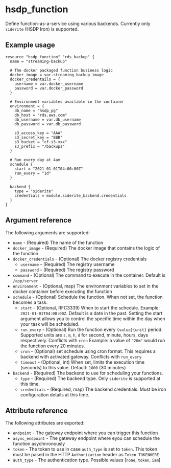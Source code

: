 # hsdp_function

Define function-as-a-service using various backends. Currently
only `siderite` (HSDP Iron) is supported.

## Example usage

```hcl
resource "hsdp_function" "rds_backup" {
  name = "streaming-backup"
  
  # The docker packaged function business logic
  docker_image = var.streaming_backup_image
  docker_credentails = {
    username = var.docker_username
    password = var.docker_password
  }
  
  # Environment variables available in the container
  environment = {
    db_name = "hsdp_pg"
    db_host = "rds.aws.com"
    db_username = var.db_username
    db_password = var.db_password
    
    s3_access_key = "AAA"
    s3_secret_key = "BBB"
    s3_bucket = "cf-s3-xxx"
    s3_prefix = "/backups"
  }

  # Run every day at 4am
  schedule {
    start = "2021-01-01T04:00:00Z"
    run_every = "1d"
  }

  backend {
    type = "siderite"
    credentials = module.siderite_backend.credentials
  }  
}
```

## Argument reference
The following arguments are supported:

* `name` - (Required) The name of the function
* `docker_image` - (Required) The docker image that contains the logic of the function
* `docker_credentials` - (Optional) The docker registry credentials
  * `username` - (Required) The registry username
  * `password` - (Required) The registry password  
* `command` - (Optional) The command to execute in the container. Default is `/app/server`
* `environment` - (Optional, map) The environment variables to set in the docker container before executing the function
* `schedule` - (Optional) Schedule the function. When not set, the function becomes a task.
  * `start` - (Optional, RFC3339) When to start the schedule. Example: `2021-01-01T04:00:00Z`. Default is a date in the past.
  Setting the start argument allows you to control the specific time within the day when your task will be scheduled. 
  * `run_every` - (Optional) Run the function every `{value}{unit}` period. Supported units are `s`, `m`, `h`, `d` for second, minute, hours, days respectively. Conflicts with `cron`
    Example: a value of `"20m"` would run the function every 20 minutes.
  * `cron` - (Optional) set schedule using cron format. This requires a backend with activated gateway. Conflicts with `run_every`
  * `timeout` - (Optional, int) When set, limits the execution time (seconds) to this value. Default: `1800` (30 minutes)
* `backend` - (Required) The backend to use for scheduling your functions.
  * `type` - (Required) The backend type. Only `siderite` is supported at this time.
  * `credentials` - (Required, map) The backend credentials. Must be iron configuration details at this time.
    
## Attribute reference

The following attributes are exported:

* `endpoint` - The gateway endpoint where you can trigger this function
* `async_endpoint` - The gateway endpoint where eyou can schedule the function asychnronously  
* `token` - The token to use in case `auth_type` is set to `token`. This token must be pased in the HTTP `Authorization` header as `Token TOKENHERE`  
* `auth_type` - The authentication type. Possible values [`none`, `token`, `iam`]
